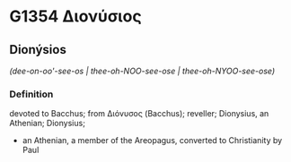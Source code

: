 # G1354 Διονύσιος

## Dionýsios

_(dee-on-oo'-see-os | thee-oh-NOO-see-ose | thee-oh-NYOO-see-ose)_

### Definition

devoted to Bacchus; from Διόνυσος (Bacchus); reveller; Dionysius, an Athenian; Dionysius; 

- an Athenian, a member of the Areopagus, converted to Christianity by Paul

